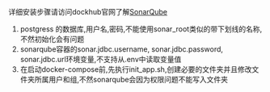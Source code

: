 详细安装步骤请访问dockhub官网了解[SonarQube](https://hub.docker.com/_/sonarqube)

1. postgress 的数据库,用户名,密码,不能使用sonar_root类似的带下划线的名称,不然初始化会有问题
2. sonarqube容器的sonar.jdbc.username, sonar.jdbc.password, sonar.jdbc.url环境变量,不支持从.env中读取变量值
3. 在启动docker-compose前,先执行init_app.sh,创建必要的文件夹并且修改文件夹所属用户和组,不然sonarqube会因为权限问题不能写入文件夹
